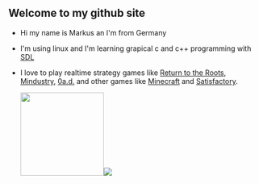 ## Welcome to my github site
- Hi my name is Markus an I'm from Germany
- I'm using linux and I'm learning grapical c and c++ programming with [SDL](https://github.com/libsdl-org/SDL)
- I love to play realtime strategy games like [Return to the Roots](https://github.com/Return-To-The-Roots/s25client), [Mindustry](https://github.com/Anuken/Mindustry), [0a.d.](https://github.com/0ad/0ad) and other games like [Minecraft](https://www.minecraft.net/) and [Satisfactory](https://www.satisfactorygame.com/).

  <img height=165 src="https://github-readme-stats.vercel.app/api?username=Farmer-Markus&card_width=459&line_height=24&show_icons=true&theme=github_dark_dimmed&bg_color=00000000"><img src="https://github-readme-stats.vercel.app/api/top-langs/?username=Farmer-Markus&&theme=github_dark_dimmed&layout=compact&bg_color=00000000">
